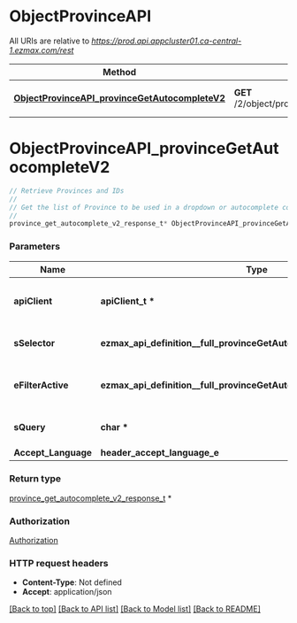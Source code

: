 # ObjectProvinceAPI

All URIs are relative to *https://prod.api.appcluster01.ca-central-1.ezmax.com/rest*

Method | HTTP request | Description
------------- | ------------- | -------------
[**ObjectProvinceAPI_provinceGetAutocompleteV2**](ObjectProvinceAPI.md#ObjectProvinceAPI_provinceGetAutocompleteV2) | **GET** /2/object/province/getAutocomplete/{sSelector} | Retrieve Provinces and IDs


# **ObjectProvinceAPI_provinceGetAutocompleteV2**
```c
// Retrieve Provinces and IDs
//
// Get the list of Province to be used in a dropdown or autocomplete control.
//
province_get_autocomplete_v2_response_t* ObjectProvinceAPI_provinceGetAutocompleteV2(apiClient_t *apiClient, ezmax_api_definition__full_provinceGetAutocompleteV2_sSelector_e sSelector, ezmax_api_definition__full_provinceGetAutocompleteV2_eFilterActive_e eFilterActive, char *sQuery, header_accept_language_e Accept_Language);
```

### Parameters
Name | Type | Description  | Notes
------------- | ------------- | ------------- | -------------
**apiClient** | **apiClient_t \*** | context containing the client configuration |
**sSelector** | **ezmax_api_definition__full_provinceGetAutocompleteV2_sSelector_e** | The type of Provinces to return | 
**eFilterActive** | **ezmax_api_definition__full_provinceGetAutocompleteV2_eFilterActive_e** | Specify which results we want to display. | [optional] [default to &#39;Active&#39;]
**sQuery** | **char \*** | Allow to filter the returned results | [optional] 
**Accept_Language** | **header_accept_language_e** |  | [optional] 

### Return type

[province_get_autocomplete_v2_response_t](province_get_autocomplete_v2_response.md) *


### Authorization

[Authorization](../README.md#Authorization)

### HTTP request headers

 - **Content-Type**: Not defined
 - **Accept**: application/json

[[Back to top]](#) [[Back to API list]](../README.md#documentation-for-api-endpoints) [[Back to Model list]](../README.md#documentation-for-models) [[Back to README]](../README.md)

